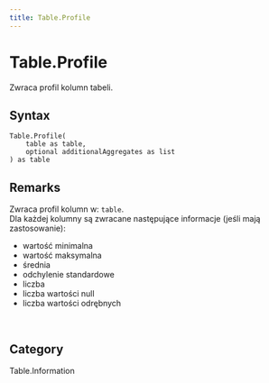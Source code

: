 ```yaml
---
title: Table.Profile
---
```


# Table.Profile


Zwraca profil kolumn tabeli.


## Syntax

```powerquery
Table.Profile(
    table as table,
    optional additionalAggregates as list
) as table
```


## Remarks

Zwraca profil kolumn w: <code>table</code>.<br />Dla każdej kolumny są zwracane następujące informacje (jeśli mają zastosowanie):<ul>  <li>wartość minimalna</li>  <li>wartość maksymalna</li>  <li>średnia</li>  <li>odchylenie standardowe</li>  <li>liczba</li>  <li>liczba wartości null</li>  <li>liczba wartości odrębnych</li></ul><br />



## Category
Table.Information
